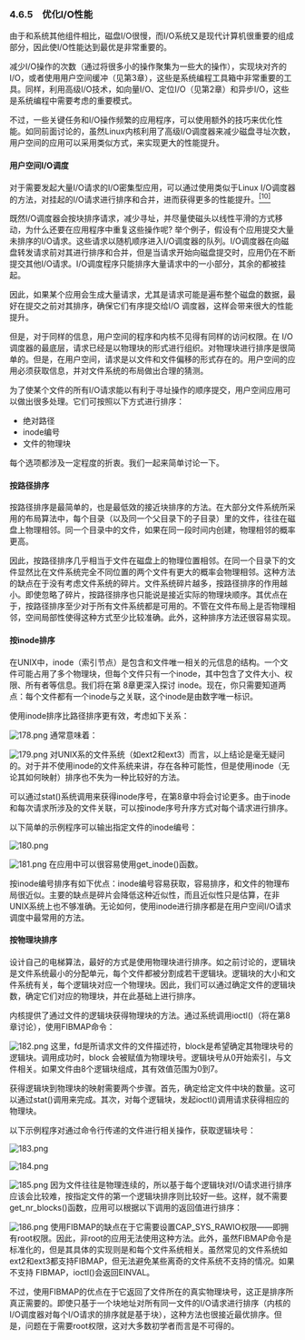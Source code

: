 ### 4.6.5　优化I/O性能

由于和系统其他组件相比，磁盘I/O很慢，而I/O系统又是现代计算机很重要的组成部分，因此使I/O性能达到最优是非常重要的。

减少I/O操作的次数（通过将很多小的操作聚集为一些大的操作），实现块对齐的I/O，或者使用用户空间缓冲（见第3章），这些是系统编程工具箱中非常重要的工具。同样，利用高级I/O技术，如向量I/O、定位I/O（见第2章）和异步I/O，这些是系统编程中需要考虑的重要模式。

不过，一些关键任务和I/O操作频繁的应用程序，可以使用额外的技巧来优化性能。如同前面讨论的，虽然Linux内核利用了高级I/O调度器来减少磁盘寻址次数，用户空间的应用可以采用类似方式，来实现更大的性能提升。

#### 用户空间I/O调度

对于需要发起大量I/O请求的I/O密集型应用，可以通过使用类似于Linux I/O调度器的方法，对挂起的I/O请求进行排序和合并，进而获得更多的性能提升。<a class="my_markdown" href="['#anchor410']"><sup class="my_markdown">[10]</sup></a>

既然I/O调度器会按块排序请求，减少寻址，并尽量使磁头以线性平滑的方式移动，为什么还要在应用程序中重复这些操作呢? 举个例子，假设有个应用提交大量未排序的I/O请求。这些请求以随机顺序进入I/O调度器的队列。I/O调度器在向磁盘转发请求前对其进行排序和合并，但是当请求开始向磁盘提交时，应用仍在不断提交其他I/O请求。I/O调度程序只能排序大量请求中的一小部分，其余的都被挂起。

因此，如果某个应用会生成大量请求，尤其是请求可能是遍布整个磁盘的数据，最好在提交之前对其排序，确保它们有序提交给I/O 调度器，这样会带来很大的性能提升。

但是，对于同样的信息，用户空间的程序和内核不见得有同样的访问权限。在 I/O调度器的最底层，请求已经是以物理块的形式进行组织。对物理块进行排序是很简单的。但是，在用户空间，请求是以文件和文件偏移的形式存在的。用户空间的应用必须获取信息，并对文件系统的布局做出合理的猜测。

为了使某个文件的所有I/O请求能以有利于寻址操作的顺序提交，用户空间应用可以做出很多处理。它们可按照以下方式进行排序：

+ 绝对路径
+ inode编号
+ 文件的物理块

每个选项都涉及一定程度的折衷。我们一起来简单讨论一下。

#### 按路径排序

按路径排序是最简单的，也是最低效的接近块排序的方法。在大部分文件系统所采用的布局算法中，每个目录（以及同一个父目录下的子目录）里的文件，往往在磁盘上物理相邻。同一个目录中的文件，如果在同一段时间内创建，物理相邻的概率更高。

因此，按路径排序几乎相当于文件在磁盘上的物理位置相邻。在同一个目录下的文件显然比在文件系统完全不同位置的两个文件有更大的概率会物理相邻。这种方法的缺点在于没有考虑文件系统的碎片。文件系统碎片越多，按路径排序的作用越小。即使忽略了碎片，按路径排序也只能说是接近实际的物理块顺序。其优点在于，按路径排序至少对于所有文件系统都是可用的。不管在文件布局上是否物理相邻，空间局部性使得这种方式至少比较准确。此外，这种排序方法还很容易实现。

#### 按inode排序

在UNIX中，inode（索引节点）是包含和文件唯一相关的元信息的结构。一个文件可能占用了多个物理块，但每个文件只有一个inode，其中包含了文件大小、权限、所有者等信息。我们将在第 8章更深入探讨 inode。现在，你只需要知道两点：每个文件都有一个inode与之关联，这个inode是由数字唯一标识。

使用inode排序比路径排序更有效，考虑如下关系：



![178.png](../images/178.png)
通常意味着：



![179.png](../images/179.png)
对UNIX系的文件系统（如ext2和ext3）而言，以上结论是毫无疑问的。对于并不使用inode的文件系统来讲，存在各种可能性，但是使用inode（无论其如何映射）排序也不失为一种比较好的方法。

可以通过stat()系统调用来获得inode序号，在第8章中将会讨论更多。由于inode和每次请求所涉及的文件关联，可以按inode序号升序方式对每个请求进行排序。

以下简单的示例程序可以输出指定文件的inode编号：



![180.png](../images/180.png)


![181.png](../images/181.png)
在应用中可以很容易使用get_inode()函数。

按inode编号排序有如下优点：inode编号容易获取，容易排序，和文件的物理布局很近似。主要的缺点是碎片会降低这种近似性，而且近似性只是估算，在非UNIX系统上也不够准确。无论如何，使用inode进行排序都是在用户空间I/O请求调度中最常用的方法。

#### 按物理块排序

设计自己的电梯算法，最好的方式是使用物理块进行排序。如之前讨论的，逻辑块是文件系统最小的分配单元，每个文件都被分割成若干逻辑块。逻辑块的大小和文件系统有关，每个逻辑块对应一个物理块。因此，我们可以通过确定文件的逻辑块数，确定它们对应的物理块，并在此基础上进行排序。

内核提供了通过文件的逻辑块获得物理块的方法。通过系统调用ioctl()（将在第8章讨论），使用FIBMAP命令：



![182.png](../images/182.png)
这里，fd是所请求文件的文件描述符，block是希望确定其物理块号的逻辑块。调用成功时，block 会被赋值为物理块号。逻辑块号从0开始索引，与文件相关。如果文件由8个逻辑块组成，其有效值范围为0到7。

获得逻辑块到物理块的映射需要两个步骤。首先，确定给定文件中块的数量。这可以通过stat()调用来完成。其次，对每个逻辑块，发起ioctl()调用请求获得相应的物理块。

以下示例程序对通过命令行传递的文件进行相关操作，获取逻辑块号：



![183.png](../images/183.png)


![184.png](../images/184.png)


![185.png](../images/185.png)
因为文件往往是物理连续的，所以基于每个逻辑块对I/O请求进行排序应该会比较难，按指定文件的第一个逻辑块排序则比较好一些。这样，就不需要get_nr_blocks()函数，应用可以根据以下调用的返回值进行排序：



![186.png](../images/186.png)
使用FIBMAP的缺点在于它需要设置CAP_SYS_RAWIO权限——即拥有root权限。因此，非root的应用无法使用这种方法。此外，虽然FIBMAP命令是标准化的，但是其具体的实现则是和每个文件系统相关。虽然常见的文件系统如ext2和ext3都支持FIBMAP，但无法避免某些离奇的文件系统不支持的情况。如果不支持 FIBMAP，ioctl()会返回EINVAL。

不过，使用FIBMAP的优点在于它返回了文件所在的真实物理块号，这正是排序所真正需要的。即使只基于一个块地址对所有同一文件的I/O请求进行排序（内核的I/O调度器对每个I/O请求的排序就是基于块），这种方法也很接近最优排序。但是，问题在于需要root权限，这对大多数初学者而言是不可得的。

